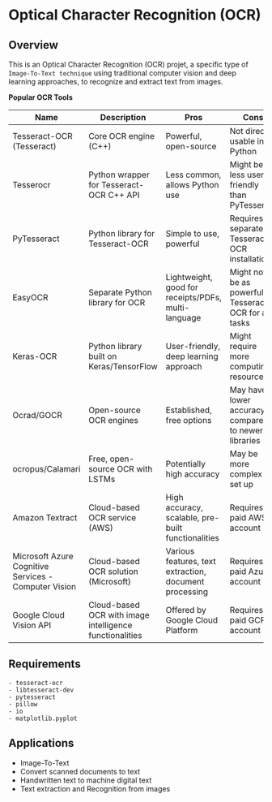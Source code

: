 # Optical Character Recognition (OCR)

## Overview

This is an Optical Character Recognition (OCR) projet, a specific type of `Image-To-Text technique` using traditional computer vision and deep learning approaches, to recognize and extract text from images.

**Popular OCR Tools**

| Name | Description | Pros | Cons |
|---|---|---|---|
| Tesseract-OCR (Tesseract) | Core OCR engine (C++) | Powerful, open-source | Not directly usable in Python |
| Tesserocr | Python wrapper for Tesseract-OCR C++ API | Less common, allows Python use | Might be less user-friendly than PyTesseract |
| PyTesseract | Python library for Tesseract-OCR | Simple to use, powerful | Requires separate Tesseract-OCR installation |
| EasyOCR | Separate Python library for OCR | Lightweight, good for receipts/PDFs, multi-language | Might not be as powerful as Tesseract-OCR for all tasks |
| Keras-OCR | Python library built on Keras/TensorFlow | User-friendly, deep learning approach | Might require more computing resources |
| Ocrad/GOCR | Open-source OCR engines | Established, free options | May have lower accuracy compared to newer libraries |
| ocropus/Calamari | Free, open-source OCR with LSTMs | Potentially high accuracy | May be more complex to set up |
| Amazon Textract | Cloud-based OCR service (AWS) | High accuracy, scalable, pre-built functionalities | Requires paid AWS account |
| Microsoft Azure Cognitive Services - Computer Vision | Cloud-based OCR solution (Microsoft) | Various features, text extraction, document processing | Requires paid Azure account |
| Google Cloud Vision API | Cloud-based OCR with image intelligence functionalities | Offered by Google Cloud Platform | Requires paid GCP account |

## Requirements

```
- tesseract-ocr
- libtesseract-dev
- pytesseract
- pillow
- io
- matplotlib.pyplot
```

## Applications

- Image-To-Text
- Convert scanned documents to text
- Handwritten text to machine digital text
- Text extraction and Recognition from images



